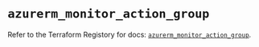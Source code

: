 # `azurerm_monitor_action_group`

Refer to the Terraform Registory for docs: [`azurerm_monitor_action_group`](https://www.terraform.io/docs/providers/azurerm/r/monitor_action_group).
